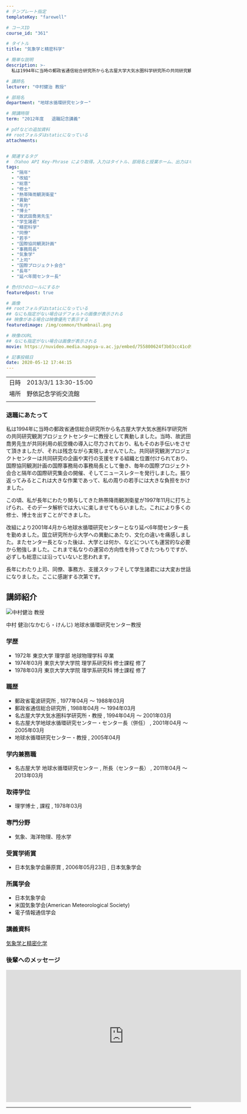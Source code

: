 ```yaml
---
# テンプレート指定
templateKey: "farewell"

# コースID
course_id: "361"

# タイトル
title: "気象学と精密科学"

# 簡単な説明
description: >-
  私は1994年に当時の郵政省通信総合研究所から名古屋大学大気水圏科学研究所の共同研究観測プロジェクトセンターに教授として異動しました。当時、故武田喬男先生が共同利用の航空機の導入に尽力されており、私もそのお手伝いをさせて頂きましたが、それは残念ながら実現しませんでした。共同研究観測プロジェクトセンターは共同研究の企画や実行の支援をする組織と位置付けられており、国際協同観測計画の国際事務局の事務 ....

# 講師名
lecturer: "中村健治 教授"

# 部局名
department: "地球水循環研究センター"

# 開講時限
term: "2012年度	退職記念講義"

# pdfなどの追加資料
## rootフォルダはstaticになっている
attachments:


# 関連するタグ
# （Yahoo API Key-Phrase により取得。入力はタイトル、部局名と授業ホーム、出力はキーフレーズ（tags））
tags:
  - "隔年"
  - "改組"
  - "総意"
  - "修士"
  - "熱帯降雨観測衛星"
  - "異動"
  - "年月"
  - "博士"
  - "故武田喬男先生"
  - "学生諸君"
  - "精密科学"
  - "同僚"
  - "若手"
  - "国際協同観測計画"
  - "事務局長"
  - "気象学"
  - "上司"
  - "国際プロジェクト会合"
  - "長年"
  - "延べ年間センター長"

# 色付けのロールにするか
featuredpost: true

# 画像
## rootフォルダはstaticになっている
## なにも指定がない場合はデフォルトの画像が表示される
## 映像がある場合は映像優先で表示する
featuredimage: /img/common/thumbnail.png

# 映像のURL
## なにも指定がない場合は画像が表示される
movie: https://nuvideo.media.nagoya-u.ac.jp/embed/755800624f3b03cc41cd9cbe8082e99ca39a13ab

# 記事投稿日
date: 2020-05-12 17:44:15
---
```


|   |   |
|---|---|
| 日時 | 2013/3/1  13:30-15:00 |
| 場所 | 野依記念学術交流館 |
|   |   |


### 退職にあたって 

私は1994年に当時の郵政省通信総合研究所から名古屋大学大気水圏科学研究所の共同研究観測プロジェクトセンターに教授として異動しました。当時、故武田喬男先生が共同利用の航空機の導入に尽力されており、私もそのお手伝いをさせて頂きましたが、それは残念ながら実現しませんでした。共同研究観測プロジェクトセンターは共同研究の企画や実行の支援をする組織と位置付けられており、国際協同観測計画の国際事務局の事務局長として働き、毎年の国際プロジェクト会合と隔年の国際研究集会の開催、そしてニュースレターを発行しました。振り返ってみるとこれは大きな作業であって、私の周りの若手には大きな負担をかけました。 

この頃、私が長年にわたり関与してきた熱帯降雨観測衛星が1997年11月に打ち上げられ、そのデータ解析では大いに楽しませてもらいました。これにより多くの修士、博士を出すことができました。 

改組により2001年4月から地球水循環研究センターとなり延べ6年間センター長を勤めました。国立研究所から大学への異動にあたり、文化の違いを痛感しました。またセンター長となった後は、大学とは何か、などについても運営的な必要から勉強しました。これまで私なりの運営の方向性を持ってきたつもりですが、必ずしも総意には沿っていないと思われます。 

長年にわたり上司、同僚、事務方、支援スタッフそして学生諸君には大変お世話になりました。ここに感謝する次第です。


## 講師紹介

![中村健治 教授](https://ocw.nagoya-u.jp/files/361/s_H24nakamura_facephoto.resize.jpg)  

中村 健治(なかむら・けんじ) 地球水循環研究センター教授 

### 学歴

  * 1972年 東京大学 理学部 地球物理学科 卒業
  * 1974年03月 東京大学大学院 理学系研究科 修士課程 修了
  * 1978年03月 東京大学大学院 理学系研究科 博士課程 修了

### 職歴

  * 郵政省電波研究所 , 1977年04月 〜 1988年03月
  * 郵政省通信総合研究所 , 1988年04月 〜 1994年03月
  * 名古屋大学大気水圏科学研究所・教授 , 1994年04月 〜 2001年03月
  * 名古屋大学地球水循環研究センター・センター長（併任） , 2001年04月 〜 2005年03月
  * 地球水循環研究センター・教授 , 2005年04月

### 学内兼務職

  * 名古屋大学 地球水循環研究センター , 所長（センター長） , 2011年04月 〜 2013年03月

### 取得学位

  * 理学博士 , 課程 , 1978年03月

### 専門分野

  * 気象、海洋物理、陸水学

### 受賞学術賞

  * 日本気象学会藤原賞 , 2006年05月23日 , 日本気象学会

### 所属学会

  * 日本気象学会
  * 米国気象学会(American Meteorological Society)
  * 電子情報通信学会


### 講義資料

[気象学と精密化学](https://ocw.nagoya-u.jp/files/361/H24nakamura_Last_Lecture.pdf) 






### 後輩へのメッセージ

<iframe src="https://nuvideo.media.nagoya-u.ac.jp/embed/755800624f3b03cc41cd9cbe8082e99ca39a13ab" width="640" height="360" frameborder="0" allowfullscreen></iframe>


-----